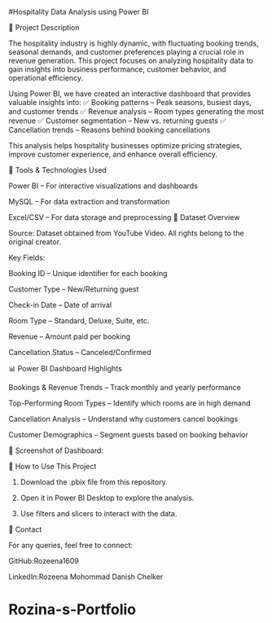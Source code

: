 #Hospitality Data Analysis using Power BI

📌 Project Description

The hospitality industry is highly dynamic, with fluctuating booking trends, seasonal demands, and customer preferences playing a crucial role in revenue generation. This project focuses on analyzing hospitality data to gain insights into business performance, customer behavior, and operational efficiency.

Using Power BI, we have created an interactive dashboard that provides valuable insights into:
✅ Booking patterns – Peak seasons, busiest days, and customer trends
✅ Revenue analysis – Room types generating the most revenue
✅ Customer segmentation – New vs. returning guests
✅ Cancellation trends – Reasons behind booking cancellations

This analysis helps hospitality businesses optimize pricing strategies, improve customer experience, and enhance overall efficiency.

🔧 Tools & Technologies Used

Power BI – For interactive visualizations and dashboards

MySQL – For data extraction and transformation

Excel/CSV – For data storage and preprocessing
📂 Dataset Overview

Source: Dataset obtained from YouTube Video. All rights belong to the original creator.

Key Fields:

Booking ID – Unique identifier for each booking

Customer Type – New/Returning guest

Check-in Date – Date of arrival

Room Type – Standard, Deluxe, Suite, etc.

Revenue – Amount paid per booking

Cancellation Status – Canceled/Confirmed

📊 Power BI Dashboard Highlights

Bookings & Revenue Trends – Track monthly and yearly performance

Top-Performing Room Types – Identify which rooms are in high demand

Cancellation Analysis – Understand why customers cancel bookings

Customer Demographics – Segment guests based on booking behavior

🔹 Screenshot of Dashboard:

🚀 How to Use This Project

1. Download the .pbix file from this repository.


2. Open it in Power BI Desktop to explore the analysis.


3. Use filters and slicers to interact with the data.


📢 Contact

For any queries, feel free to connect:

GitHub:Rozeena1609

LinkedIn:Rozeena Mohommad Danish Chelker





# Rozina-s-Portfolio
